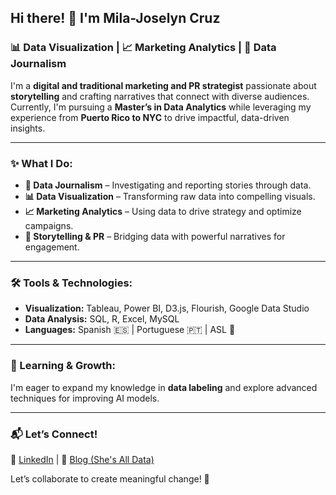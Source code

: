 ## Hi there! 👋 I'm Mila-Joselyn Cruz

### 📊 Data Visualization | 📈 Marketing Analytics | 📰 Data Journalism

I'm a **digital and traditional marketing and PR strategist** passionate about **storytelling** and crafting narratives that connect with diverse audiences. Currently, I'm pursuing a **Master’s in Data Analytics** while leveraging my experience from **Puerto Rico to NYC** to drive impactful, data-driven insights. 

---

### ✨ What I Do:
- **📰 Data Journalism** – Investigating and reporting stories through data.
- **📊 Data Visualization** – Transforming raw data into compelling visuals.
- **📈 Marketing Analytics** – Using data to drive strategy and optimize campaigns.
- **📢 Storytelling & PR** – Bridging data with powerful narratives for engagement.

---

### 🛠️ Tools & Technologies:
- **Visualization:** Tableau, Power BI, D3.js, Flourish, Google Data Studio
- **Data Analysis:** SQL, R, Excel, MySQL
- **Languages:** Spanish 🇪🇸 | Portuguese 🇵🇹 | ASL 🤟

---

### 🌱 Learning & Growth:
I'm eager to expand my knowledge in **data labeling** and explore advanced techniques for improving AI models.

---

### 📬 Let’s Connect!
💼 [LinkedIn](https://www.linkedin.com/in/mila-joselyn-cruz/)  |  📝 [Blog (She's All Data)](https://medium.com/@shesalldata)  

Let’s collaborate to create meaningful change! 🚀
